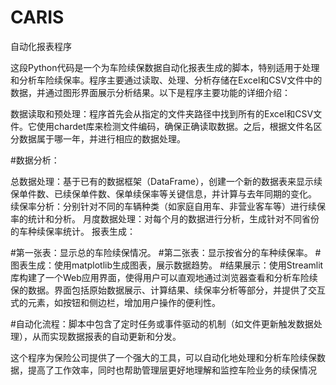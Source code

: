 # CARIS
自动化报表程序

这段Python代码是一个为车险续保数据自动化报表生成的脚本，特别适用于处理和分析车险续保率。程序主要通过读取、处理、分析存储在Excel和CSV文件中的数据，并通过图形界面展示分析结果。以下是程序主要功能的详细介绍：

数据读取和预处理：程序首先会从指定的文件夹路径中找到所有的Excel和CSV文件。它使用chardet库来检测文件编码，确保正确读取数据。之后，根据文件名区分数据属于哪一年，并进行相应的数据处理。

#数据分析：

总数据处理：基于已有的数据框架（DataFrame），创建一个新的数据表来显示续保单件数、已续保单件数、保单续保率等关键信息，并计算与去年同期的变化。
续保率分析：分别针对不同的车辆种类（如家庭自用车、非营业客车等）进行续保率的统计和分析。
月度数据处理：对每个月的数据进行分析，生成针对不同省份的车种续保率统计。
报表生成：

#第一张表：显示总的车险续保情况。
#第二张表：显示按省分的车种续保率。
#图表生成：使用matplotlib生成图表，展示数据趋势。
#结果展示：使用Streamlit库构建了一个Web应用界面，使得用户可以直观地通过浏览器查看和分析车险续保的数据。界面包括原始数据展示、计算结果、续保率分析等部分，并提供了交互式的元素，如按钮和侧边栏，增加用户操作的便利性。

#自动化流程：脚本中包含了定时任务或事件驱动的机制（如文件更新触发数据处理），从而实现数据报表的自动更新和分发。

这个程序为保险公司提供了一个强大的工具，可以自动化地处理和分析车险续保数据，提高了工作效率，同时也帮助管理层更好地理解和监控车险业务的续保情况
